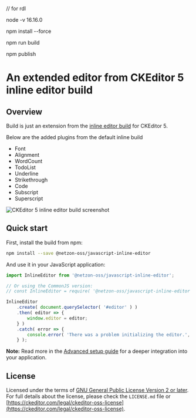 // for rdl


node -v  16.16.0

npm install --force

npm run build

npm publish












An extended editor from CKEditor 5 inline editor build
==============================================

## Overview

Build is just an extension from the  [inline editor build](https://ckeditor.com/docs/ckeditor5/latest/builds/guides/overview.html#inline-editor) for CKEditor 5.

Below are the added plugins from the default inline build
- Font
- Alignment
- WordCount
- TodoList
- Underline
- Strikethrough
- Code
- Subscript
- Superscript

![CKEditor 5 inline editor build screenshot](https://c.cksource.com/a/1/img/npm/ckeditor5-build-inline.png)


## Quick start

First, install the build from npm:

```bash
npm install --save @netzon-oss/javascript-inline-editor
```

And use it in your JavaScript application:

```js
import InlineEditor from '@netzon-oss/javascript-inline-editor';

// Or using the CommonJS version:
// const InlineEditor = require( '@netzon-oss/javascript-inline-editor' );

InlineEditor
	.create( document.querySelector( '#editor' ) )
	.then( editor => {
		window.editor = editor;
	} )
	.catch( error => {
		console.error( 'There was a problem initializing the editor.', error );
	} );
```

**Note:** Read more in the [Advanced setup guide](https://ckeditor.com/docs/ckeditor5/latest/builds/guides/integration/advanced-setup.html) for a deeper integration into your application.


## License

Licensed under the terms of [GNU General Public License Version 2 or later](http://www.gnu.org/licenses/gpl.html). For full details about the license, please check the `LICENSE.md` file or [https://ckeditor.com/legal/ckeditor-oss-license](https://ckeditor.com/legal/ckeditor-oss-license).
